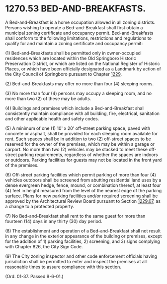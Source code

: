 1270.53 BED-AND-BREAKFASTS.
===========================

A Bed-and-Breakfast is a home occupation allowed in all zoning
districts. Persons wishing to operate a Bed-and-Breakfast shall first
obtain a municipal zoning certificate and occupancy permit.
Bed-and-Breakfasts shall conform to the following limitations,
restrictions and regulations to qualify for and maintain a zoning
certificate and occupancy permit:

​(1) Bed-and-Breakfasts shall be permitted only in owner-occupied
residences which are located within the Old Springboro Historic
Preservation District, or which are listed on the National Register of
Historic Places, or which have been officially designated as a Landmark
by action of the City Council of Springboro pursuant to Chapter
[1229](47ba3598.html).

​(2) Bed-and-Breakfasts may offer no more than four (4) sleeping rooms.

​(3) No more than four (4) persons may occupy a sleeping room, and no
more than two (2) of these may be adults.

​(4) Buildings and premises which include a Bed-and-Breakfast shall
consistently maintain compliance with all building, fire, electrical,
sanitation and other applicable health and safety codes.

​(5) A minimum of one (1) 10' x 20' off-street parking space, paved with
concrete or asphalt, shall be provided for each sleeping room available
for rent. Such spaces shall be in addition to two (2) off-street spaces
to be reserved for the owner of the premises, which may be within a
garage or carport. No more than two (2) vehicles may be stacked to meet
these off-street parking requirements, regardless of whether the spaces
are indoors or outdoors. Parking facilities for guests may not be
located in the front yard of the premises.

​(6) Off-street parking facilities which permit parking of more than
four (4) vehicles outdoors shall be screened from abutting residential
land uses by a dense evergreen hedge, fence, mound, or combination
thereof, at least four (4) feet in height measured from the level of the
nearest edge of the parking surface. Plans for new parking facilities
and/or required screening shall be approved by the Architectural Review
Board pursuant to Section [1229.07](487ad9a5.html), as a change to a
protected property.

​(7) No Bed-and-Breakfast shall rent to the same guest for more than
fourteen (14) days in any thirty (30) day period.

​(8) The establishment and operation of a Bed-and-Breakfast shall not
result in any change in the exterior appearance of the building or
premises, except for the addition of 1) parking facilities, 2)
screening, and 3) signs complying with Chapter 826, the City Sign Code.

​(9) The City zoning inspector and other code enforcement officials
having jurisdiction shall be permitted to enter and inspect the premises
at all reasonable times to assure compliance with this section.

(Ord. 01-37. Passed 9-6-01.)
